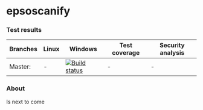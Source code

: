 # epsoscanify

### Test results

Branches  | Linux | Windows | Test coverage | Security analysis |
----------|-------|---------|---------------|-------------------|
Master:   | -     | [![Build status](https://ci.appveyor.com/api/projects/status/624byor4rcntugg5?svg=true)](https://ci.appveyor.com/project/m7b/epsoscanify) | -  | - 


### About

Is next to come